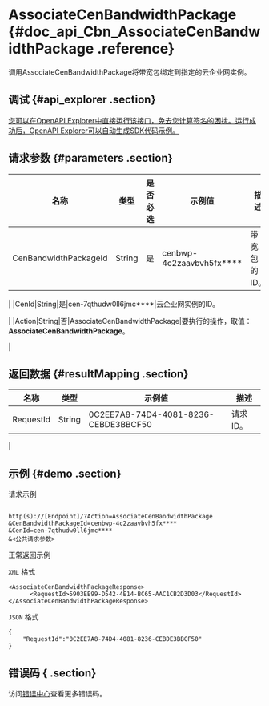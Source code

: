 # AssociateCenBandwidthPackage {#doc_api_Cbn_AssociateCenBandwidthPackage .reference}

调用AssociateCenBandwidthPackage将带宽包绑定到指定的云企业网实例。

## 调试 {#api_explorer .section}

[您可以在OpenAPI Explorer中直接运行该接口，免去您计算签名的困扰。运行成功后，OpenAPI Explorer可以自动生成SDK代码示例。](https://api.aliyun.com/#product=Cbn&api=AssociateCenBandwidthPackage&type=RPC&version=2017-09-12)

## 请求参数 {#parameters .section}

|名称|类型|是否必选|示例值|描述|
|--|--|----|---|--|
|CenBandwidthPackageId|String|是|cenbwp-4c2zaavbvh5fx\*\*\*\*|带宽包的ID。

 |
|CenId|String|是|cen-7qthudw0ll6jmc\*\*\*\*|云企业网实例的ID。

 |
|Action|String|否|AssociateCenBandwidthPackage|要执行的操作，取值：**AssociateCenBandwidthPackage**。

 |

## 返回数据 {#resultMapping .section}

|名称|类型|示例值|描述|
|--|--|---|--|
|RequestId|String|0C2EE7A8-74D4-4081-8236-CEBDE3BBCF50|请求ID。

 |

## 示例 {#demo .section}

请求示例

``` {#request_demo}

http(s)://[Endpoint]/?Action=AssociateCenBandwidthPackage
&CenBandwidthPackageId=cenbwp-4c2zaavbvh5fx****
&CenId=cen-7qthudw0ll6jmc****
&<公共请求参数>

```

正常返回示例

`XML` 格式

``` {#xml_return_success_demo}
<AssociateCenBandwidthPackageResponse>
      <RequestId>5903EE99-D542-4E14-BC65-AAC1CB2D3D03</RequestId>
</AssociateCenBandwidthPackageResponse>
```

`JSON` 格式

``` {#json_return_success_demo}
{
	"RequestId":"0C2EE7A8-74D4-4081-8236-CEBDE3BBCF50"
}
```

## 错误码 { .section}

访问[错误中心](https://error-center.alibabacloud.com/status/product/Cbn)查看更多错误码。

